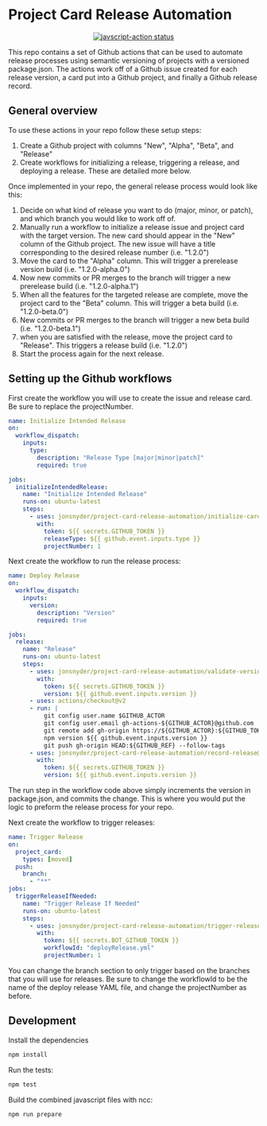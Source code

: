 # Project Card Release Automation

<p align="center">
  <a href="https://github.com/actions/javascript-action/actions"><img alt="javscript-action status" src="https://github.com/actions/javascript-action/workflows/units-test/badge.svg"></a>
</p>

This repo contains a set of Github actions that can be used to automate release processes using semantic versioning of projects with a versioned package.json. The actions work off of a Github issue created for each release version, a card put into a Github project, and finally a Github release record.

## General overview

To use these actions in your repo follow these setup steps:
1. Create a Github project with columns "New", "Alpha", "Beta", and "Release"
2. Create workflows for initializing a release, triggering a release, and deploying a release. These are detailed more below.

Once implemented in your repo, the general release process would look like this:
1. Decide on what kind of release you want to do (major, minor, or patch), and which branch you would like to work off of.
1. Manually run a workflow to initialize a release issue and project card with the target version. The new card should appear in the "New" column of the Github project. The new issue will have a title corresponding to the desired release number (i.e. "1.2.0")
1. Move the card to the "Alpha" column. This will trigger a prerelease version build (i.e. "1.2.0-alpha.0")
1. Now new commits or PR merges to the branch will trigger a new prerelease build (i.e. "1.2.0-alpha.1")
1. When all the features for the targeted release are complete, move the project card to the "Beta" column. This will trigger a beta build (i.e. "1.2.0-beta.0")
1. New commits or PR merges to the branch will trigger a new beta build (i.e. "1.2.0-beta.1")
1. when you are satisfied with the release, move the project card to "Release". This triggers a release build (i.e. "1.2.0")
1. Start the process again for the next release.

## Setting up the Github workflows

First create the workflow you will use to create the issue and release card. Be sure to replace the projectNumber.

```yaml
name: Initialize Intended Release
on:
  workflow_dispatch:
    inputs:
      type:
        description: "Release Type [major|minor|patch]"
        required: true

jobs:
  initializeIntendedRelease:
    name: "Initialize Intended Release"
    runs-on: ubuntu-latest
    steps:
      - uses: jonsnyder/project-card-release-automation/initialize-card@v1
        with:
          token: ${{ secrets.GITHUB_TOKEN }}
          releaseType: ${{ github.event.inputs.type }}
          projectNumber: 1
```

Next create the workflow to run the release process:

```yaml
name: Deploy Release
on:
  workflow_dispatch:
    inputs:
      version:
        description: "Version"
        required: true

jobs:
  release:
    name: "Release"
    runs-on: ubuntu-latest
    steps:
      - uses: jonsnyder/project-card-release-automation/validate-version@v1
        with:
          token: ${{ secrets.GITHUB_TOKEN }}
          version: ${{ github.event.inputs.version }}
      - uses: actions/checkout@v2
      - run: |
          git config user.name $GITHUB_ACTOR
          git config user.email gh-actions-${GITHUB_ACTOR}@github.com
          git remote add gh-origin https://${GITHUB_ACTOR}:${GITHUB_TOKEN}@github.com/${GITHUB_REPOSITORY}.git/
          npm version ${{ github.event.inputs.version }}
          git push gh-origin HEAD:${GITHUB_REF} --follow-tags
      - uses: jonsnyder/project-card-release-automation/record-release@v1
        with:
          token: ${{ secrets.GITHUB_TOKEN }}
          version: ${{ github.event.inputs.version }}
```

The run step in the workflow code above simply increments the version in package.json, and commits the change. This is where you would put the logic to preform the release process for your repo.

Next create the workflow to trigger releases:

```yaml
name: Trigger Release
on:
  project_card:
    types: [moved]
  push:
    branch:
      - "**"
jobs:
  triggerReleaseIfNeeded:
    name: "Trigger Release If Needed"
    runs-on: ubuntu-latest
    steps:
      - uses: jonsnyder/project-card-release-automation/trigger-release@main
        with:
          token: ${{ secrets.BOT_GITHUB_TOKEN }}
          workflowId: "deployRelease.yml"
          projectNumber: 1
```

You can change the branch section to only trigger based on the branches that you will use for releases. Be sure to change the workflowId to be the name of the deploy release YAML file, and change the projectNumber as before.

## Development

Install the dependencies

```bash
npm install
```

Run the tests:

```bash
npm test
```

Build the combined javascript files with ncc:

```bash
npm run prepare
```
